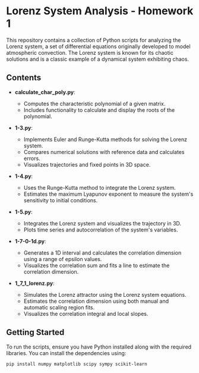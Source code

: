# Lorenz System Analysis - Homework 1

This repository contains a collection of Python scripts for analyzing the Lorenz system, a set of differential equations originally developed to model atmospheric convection. The Lorenz system is known for its chaotic solutions and is a classic example of a dynamical system exhibiting chaos.

## Contents

- **calculate_char_poly.py**:
  - Computes the characteristic polynomial of a given matrix.
  - Includes functionality to calculate and display the roots of the polynomial.

- **1-3.py**:
  - Implements Euler and Runge-Kutta methods for solving the Lorenz system.
  - Compares numerical solutions with reference data and calculates errors.
  - Visualizes trajectories and fixed points in 3D space.

- **1-4.py**:
  - Uses the Runge-Kutta method to integrate the Lorenz system.
  - Estimates the maximum Lyapunov exponent to measure the system's sensitivity to initial conditions.

- **1-5.py**:
  - Integrates the Lorenz system and visualizes the trajectory in 3D.
  - Plots time series and autocorrelation of the system's variables.

- **1-7-0-1d.py**:
  - Generates a 1D interval and calculates the correlation dimension using a range of epsilon values.
  - Visualizes the correlation sum and fits a line to estimate the correlation dimension.

- **1_7_1_lorenz.py**:
  - Simulates the Lorenz attractor using the Lorenz system equations.
  - Estimates the correlation dimension using both manual and automatic scaling region fits.
  - Visualizes the correlation integral and local slopes.

## Getting Started

To run the scripts, ensure you have Python installed along with the required libraries. You can install the dependencies using:

```bash
pip install numpy matplotlib scipy sympy scikit-learn
```
